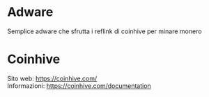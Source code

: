 # Adware
Semplice adware che sfrutta i reflink di coinhive per minare monero
# Coinhive
Sito web: https://coinhive.com/ \
Informazioni: https://coinhive.com/documentation
